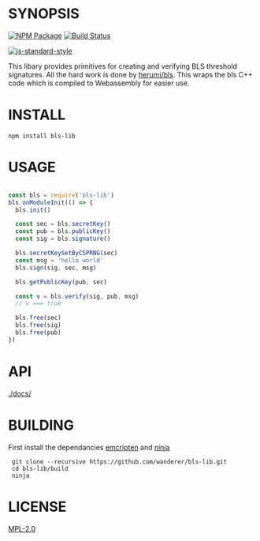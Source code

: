 # SYNOPSIS 
[![NPM Package](https://img.shields.io/npm/v/bls-lib.svg?style=flat-square)](https://www.npmjs.org/package/bls-lib)
[![Build Status](https://img.shields.io/travis/wanderer/bls-lib.svg?branch=master&style=flat-square)](https://travis-ci.org/wanderer/bls-lib)

[![js-standard-style](https://cdn.rawgit.com/feross/standard/master/badge.svg)](https://github.com/feross/standard)  

This libary provides primitives for creating and verifying BLS threshold signatures. All the hard work is done by [herumi/bls](https://github.com/herumi/bls). This wraps the bls C++ code which is compiled to Webassembly for easier use.

# INSTALL
`npm install bls-lib`

# USAGE

```javascript

const bls = require('bls-lib')
bls.onModuleInit(() => {
  bls.init()

  const sec = bls.secretKey()
  const pub = bls.publicKey()
  const sig = bls.signature()

  bls.secretKeySetByCSPRNG(sec)
  const msg = 'hello world'
  bls.sign(sig, sec, msg)

  bls.getPublicKey(pub, sec)

  const v = bls.verify(sig, pub, msg)
  // v === true

  bls.free(sec)
  bls.free(sig)
  bls.free(pub)
})
```

# API
[./docs/](./docs/index.md)

# BUILDING

First install the dependancies [emcripten](https://github.com/kripken/emscripten) and [ninja](ninja-build.org)

```
 git clone --recursive https://github.com/wanderer/bls-lib.git 
 cd bls-lib/build
 ninja
```

# LICENSE
[MPL-2.0](https://tldrlegal.com/license/mozilla-public-license-2.0-(mpl-2))
